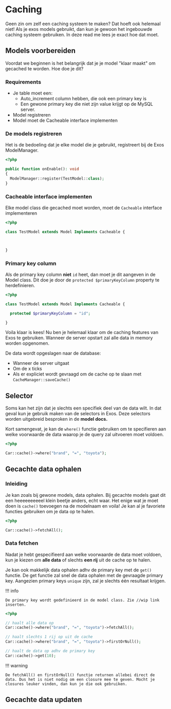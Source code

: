 # Caching

Geen zin om zelf een caching systeem te maken? Dat hoeft ook helemaal niet! Als je exos models gebruikt, dan kun je gewoon het ingebouwde caching systeem gebruiken. In deze read me lees je exact hoe dat moet.



## Models voorbereiden

Voordat we beginnen is het belangrijk dat je je model "klaar maakt" om gecached te worden. Hoe doe je dit?


### Requirements

- Je table moet een:
  - Auto_increment column hebben, die ook een primary key is
  - Een gewone primary key die niet zijn value krijgt op de MySQL server.
- Model registreren
- Model moet de Cacheable interface implementen


### De models registreren

Het is de bedoeling dat je elke model die je gebruikt, registreert bij de Exos ModelManager.

```php
<?php

public function onEnable(): void
{
  ModelManager::register(TestModel::class);
}
```


### Cacheable interface implementen

Elke model class die gecached moet worden, moet de `Cacheable` interface implementeren

```php
<?php

class TestModel extends Model Implements Cacheable {



}
```


### Primary key column

Als de primary key column **niet** `id` heet, dan moet je dit aangeven in de Model class. Dit doe je door de `protected $primaryKeyColumn` property te herdefinieren.

```php
<?php

class TestModel extends Model Implements Cacheable {

  protected $primaryKeyColumn = "id";

}
```

Voila klaar is kees! Nu ben je helemaal klaar om de caching features van Exos te gebruiken. Wanneer de server opstart zal alle data in memory worden opgenomen.

De data wordt opgeslagen naar de database:

- Wanneer de server uitgaat
- Om de x ticks
- Als er expliciet wordt gevraagd om de cache op te slaan met `CacheManager::saveCache()`



## Selector
Soms kan het zijn dat je slechts een specifiek deel van de data wilt. In dat geval kun je gebruik maken van de selectors in Exos. Deze selectors worden uitgebreid besproken in de **model docs.** 

Kort samengevat, je kan de `where()` functie gebruiken om te specifieren aan welke voorwaarde de data waarop je de query zal uitvoeren moet voldoen.

```php
<?php

Car::cache()->where("brand", "=", "toyota");

```



## Gecachte data ophalen


### Inleiding
Je kan zoals bij gewone models, data ophalen. Bij gecachte models gaat dit een heeeeeeeeeel klein beetje anders, echt waar. Het enige wat je moet doen is `cache()` toevoegen na de modelnaam en voila! Je kan al je favoriete functies gebruiken om je data op te halen.

```php linenums="1"
<?php

Car::cache()->fetchAll();

```


### Data fetchen
Nadat je hebt gespecifieerd aan welke voorwaarde de data moet voldoen, kun je kiezen om **alle data** of slechts **een rij** uit de cache op te halen.

Je kan ook makkelijk data ophalen adhv de primary key met de `get()` functie. De get functie zal snel de data ophalen met de gevraagde primary key. Aangezien primary keys `unique` zijn, zal je slechts één resultaat krijgen.

!!! info

    De primary key wordt gedefinieerd in de model class. Zie //wip link inserten.


```php
<?php

// haalt alle data op
Car::cache()->where("brand", "=", "toyota")->fetchAll();

// haalt slechts 1 rij op uit de cache
Car::cache()->where("brand", "=", "toyota")->firstOrNull();

// haalt de data op adhv de primary key
Car::cache()->get(10);

```


!!! warning

    De fetchAll() en firstOrNull() functie returnen allebei direct de data. Dus het is niet nodig om een closure mee te geven. Mocht je closures leuker vinden, dan kun je die ook gebruiken.

## Gecachte data updaten





